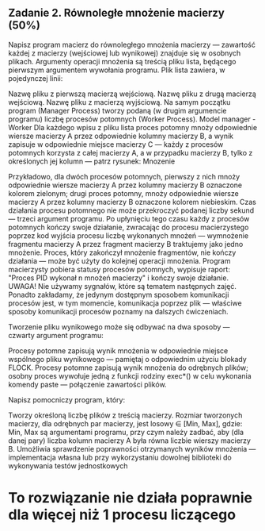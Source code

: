 ## Zadanie 2. Równoległe mnożenie macierzy (50%)
Napisz program macierz do równoległego mnożenia macierzy — zawartość każdej z macierzy (wejściowej lub wynikowej) znajduje się w osobnych plikach. Argumenty operacji mnożenia są treścią pliku lista, będącego pierwszym argumentem wywołania programu. Plik lista zawiera, w pojedynczej linii:

Nazwę pliku z  pierwszą macierzą wejściową. 
Nazwę pliku z  drugą macierzą wejściową. 
Nazwę pliku z macierzą wyjściową.
Na samym początku program (Manager Process) tworzy podaną (w drugim argumencie programu) liczbę procesów potomnych (Worker Process).
 Model manager - Worker
Dla każdego wpisu z pliku  lista proces potomny  mnoży odpowiednie wiersze macierzy A przez odpowiednie  kolumny macierzy B,  a wynik zapisuje w odpowiednie miejsce macierzy C  — każdy z procesów potomnych korzysta z całej macierzy A, a w przypadku macierzy B, tylko z określonych jej kolumn — patrz rysunek: Mnozenie 

Przykładowo, dla dwóch procesów potomnych, pierwszy z nich mnoży odpowiednie wiersze macierzy A przez kolumny macierzy B oznaczone kolorem zielonym; drugi proces potomny, mnoży odpowiednie wiersze macierzy A przez kolumny macierzy B oznaczone kolorem niebieskim.
Czas działania procesu potomnego nie może przekroczyć podanej liczby sekund — trzeci argument programu. Po upłynięciu tego czasu każdy z procesów potomnych kończy swoje działanie, zwracając do procesu macierzystego poprzez kod wyjścia procesu liczbę wykonanych mnożeń — wymnożenie  fragmentu macierzy A przez fragment macierzy B traktujemy jako jedno mnożenie. Proces, który zakończył mnożenie fragmentów, nie kończy działania — może być użyty do kolejnej operacji mnożenia. Program macierzysty pobiera statusy procesów potomnych, wypisuje raport: "Proces PID wykonał n mnożeń macierzy" i  kończy swoje działanie. UWAGA! Nie używamy sygnałów, które są tematem następnych zajęć. Ponadto zakładamy, że jedynym dostępnym sposobem komunikacji procesów jest, w tym momencie, komunikacja poprzez plik — właściwe sposoby komunikacji procesów poznamy na dalszych ćwiczeniach.

Tworzenie pliku wynikowego może się odbywać na dwa sposoby — czwarty argument programu:

Procesy potomne  zapisują wynik mnożenia w odpowiednie miejsce wspólnego pliku wynikowego — pamiętaj o odpowiednim użyciu blokady FLOCK.
Procesy potomne zapisują wynik mnożenia do odrębnych plików; osobny proces wywołuje jedną z funkcji rodziny exec*() w celu wykonania komendy paste — połączenie zawartości plików.
 
Napisz pomocniczy program, który:

Tworzy określoną liczbę plików z treścią macierzy. Rozmiar tworzonych macierzy, dla odrębnych par macierzy, jest losowy ∈ [Min, Max], gdzie: Min, Max są argumentami programu, przy czym należy zadbać, aby (dla danej pary) liczba kolumn macierzy A była równa liczbie wierszy macierzy B.
Umożliwia sprawdzenie poprawności otrzymanych wyników mnożenia — implementacja własna lub  przy wykorzystaniu dowolnej biblioteki do wykonywania testów jednostkowych

# To rozwiązanie nie działa poprawnie dla więcej niż 1 procesu liczącego
